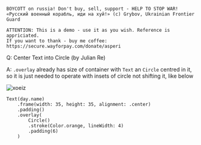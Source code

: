 ```
BOYCOTT on russia! Don't buy, sell, support - HELP TO STOP WAR!
«Русский военный корабль, иди на хуй!» (c) Grybov, Ukrainian Frontier Guard

ATTENTION: This is a demo - use it as you wish. Reference is appriciated.
If you want to thank - buy me coffee: https://secure.wayforpay.com/donate/asperi
```

Q: Center Text into Circle (by Julian Re)

A: `.overlay` already has size of container with `Text` an `Circle` centred 
in it, so it is just needed to operate with insets of circle not shifting it, like below

![xoeiz](https://user-images.githubusercontent.com/62171579/165933398-33a8b6d9-d00d-4939-83eb-d67e494e8be6.png)

    Text(day.name)
        .frame(width: 35, height: 35, alignment: .center)
        .padding()
        .overlay(
            Circle()
            .stroke(Color.orange, lineWidth: 4)
            .padding(6)
        )


